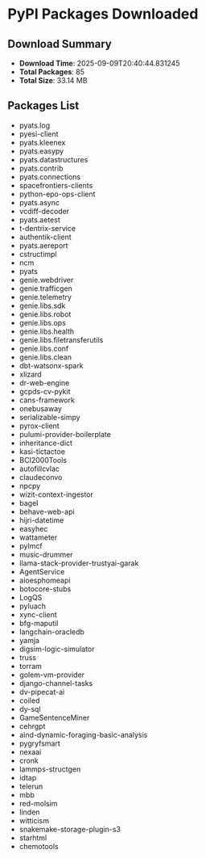 # PyPI Packages Downloaded

## Download Summary
- **Download Time**: 2025-09-09T20:40:44.831245
- **Total Packages**: 85
- **Total Size**: 33.14 MB

## Packages List
- pyats.log
- pyesi-client
- pyats.kleenex
- pyats.easypy
- pyats.datastructures
- pyats.contrib
- pyats.connections
- spacefrontiers-clients
- python-epo-ops-client
- pyats.async
- vcdiff-decoder
- pyats.aetest
- t-dentrix-service
- authentik-client
- pyats.aereport
- cstructimpl
- ncm
- pyats
- genie.webdriver
- genie.trafficgen
- genie.telemetry
- genie.libs.sdk
- genie.libs.robot
- genie.libs.ops
- genie.libs.health
- genie.libs.filetransferutils
- genie.libs.conf
- genie.libs.clean
- dbt-watsonx-spark
- xlizard
- dr-web-engine
- gcpds-cv-pykit
- cans-framework
- onebusaway
- serializable-simpy
- pyrox-client
- pulumi-provider-boilerplate
- inheritance-dict
- kasi-tictactoe
- BCI2000Tools
- autofillcvlac
- claudeconvo
- npcpy
- wizit-context-ingestor
- bagel
- behave-web-api
- hijri-datetime
- easyhec
- wattameter
- pylmcf
- music-drummer
- llama-stack-provider-trustyai-garak
- AgentService
- aioesphomeapi
- botocore-stubs
- LogQS
- pyluach
- xync-client
- bfg-maputil
- langchain-oracledb
- yamja
- digsim-logic-simulator
- truss
- torram
- golem-vm-provider
- django-channel-tasks
- dv-pipecat-ai
- coiled
- dy-sql
- GameSentenceMiner
- cehrgpt
- aind-dynamic-foraging-basic-analysis
- pygryfsmart
- nexaai
- cronk
- lammps-structgen
- idtap
- telerun
- mbb
- red-molsim
- linden
- witticism
- snakemake-storage-plugin-s3
- starhtml
- chemotools

